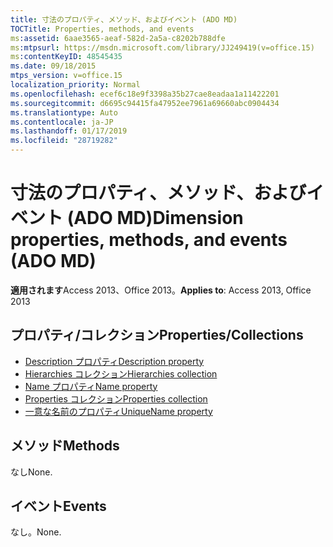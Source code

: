 ```yaml
---
title: 寸法のプロパティ、メソッド、およびイベント (ADO MD)
TOCTitle: Properties, methods, and events
ms:assetid: 6aae3565-aeaf-582d-2a5a-c8202b788dfe
ms:mtpsurl: https://msdn.microsoft.com/library/JJ249419(v=office.15)
ms:contentKeyID: 48545435
ms.date: 09/18/2015
mtps_version: v=office.15
localization_priority: Normal
ms.openlocfilehash: ecef6c18e9f3398a35b27cae8eadaa1a11422201
ms.sourcegitcommit: d6695c94415fa47952ee7961a69660abc0904434
ms.translationtype: Auto
ms.contentlocale: ja-JP
ms.lasthandoff: 01/17/2019
ms.locfileid: "28719282"
---
```

# <a name="dimension-properties-methods-and-events-ado-md"></a><span data-ttu-id="a427f-102">寸法のプロパティ、メソッド、およびイベント (ADO MD)</span><span class="sxs-lookup"><span data-stu-id="a427f-102">Dimension properties, methods, and events (ADO MD)</span></span>

<span data-ttu-id="a427f-103">**適用されます**Access 2013、Office 2013。</span><span class="sxs-lookup"><span data-stu-id="a427f-103">**Applies to**: Access 2013, Office 2013</span></span>

## <a name="propertiescollections"></a><span data-ttu-id="a427f-104">プロパティ/コレクション</span><span class="sxs-lookup"><span data-stu-id="a427f-104">Properties/Collections</span></span>

- [<span data-ttu-id="a427f-105">Description プロパティ</span><span class="sxs-lookup"><span data-stu-id="a427f-105">Description property</span></span>](description-property-ado-md.md)
- [<span data-ttu-id="a427f-106">Hierarchies コレクション</span><span class="sxs-lookup"><span data-stu-id="a427f-106">Hierarchies collection</span></span>](hierarchies-collection-ado-md.md)
- [<span data-ttu-id="a427f-107">Name プロパティ</span><span class="sxs-lookup"><span data-stu-id="a427f-107">Name property</span></span>](name-property-ado-md.md)
- [<span data-ttu-id="a427f-108">Properties コレクション</span><span class="sxs-lookup"><span data-stu-id="a427f-108">Properties collection</span></span>](properties-collection-ado.md)
- [<span data-ttu-id="a427f-109">一意な名前のプロパティ</span><span class="sxs-lookup"><span data-stu-id="a427f-109">UniqueName property</span></span>](uniquename-property-ado-md.md)

## <a name="methods"></a><span data-ttu-id="a427f-110">メソッド</span><span class="sxs-lookup"><span data-stu-id="a427f-110">Methods</span></span>

<span data-ttu-id="a427f-111">なし</span><span class="sxs-lookup"><span data-stu-id="a427f-111">None.</span></span>

## <a name="events"></a><span data-ttu-id="a427f-112">イベント</span><span class="sxs-lookup"><span data-stu-id="a427f-112">Events</span></span>

<span data-ttu-id="a427f-113">なし。</span><span class="sxs-lookup"><span data-stu-id="a427f-113">None.</span></span>

